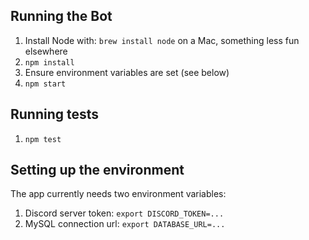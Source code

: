 ## Running the Bot
1. Install Node with: `brew install node` on a Mac, something less fun elsewhere
1. `npm install`
1. Ensure environment variables are set (see below)
1. `npm start`

## Running tests
1. `npm test`

## Setting up the environment
The app currently needs two environment variables:
1. Discord server token: `export DISCORD_TOKEN=...`
1. MySQL connection url: `export DATABASE_URL=...`
